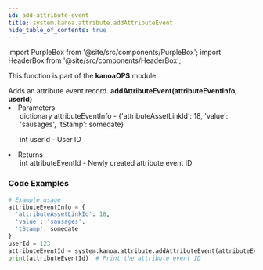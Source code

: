 ```yaml
---
id: add-attribute-event
title: system.kanoa.attribute.addAttributeEvent
hide_table_of_contents: true
---
```


import PurpleBox from '@site/src/components/PurpleBox';
import HeaderBox from '@site/src/components/HeaderBox';

<PurpleBox>This function is part of the <b>kanoaOPS</b> module</PurpleBox>

<HeaderBox header="Description">
  Adds an attribute event record.
</HeaderBox>

<HeaderBox header="Syntax">
  <b>addAttributeEvent(attributeEventInfo, userId)</b>
    <li>Parameters <br />
      <ul>dictionary attributeEventInfo - &#123;'attributeAssetLinkId': 18, 'value': 'sausages', 'tStamp': somedate}</ul>
      <ul>int userId - User ID</ul>
    </li>
    <li>Returns <br />
      <ul>int attributeEventId - Newly created attribute event ID</ul>
    </li>
</HeaderBox>

### Code Examples

```python
# Example usage
attributeEventInfo = {
  'attributeAssetLinkId': 18,
  'value': 'sausages',
  'tStamp': somedate
}
userId = 123
attributeEventId = system.kanoa.attribute.addAttributeEvent(attributeEventInfo, userId)
print(attributeEventId)  # Print the attribute event ID

